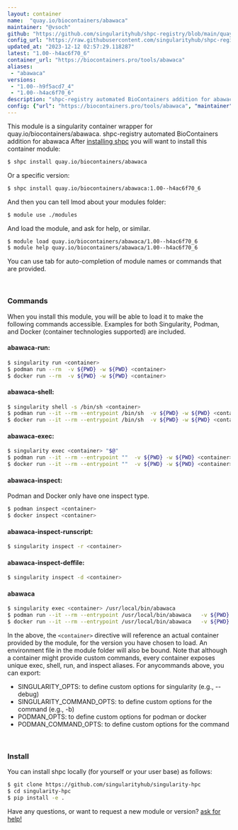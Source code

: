 ```yaml
---
layout: container
name:  "quay.io/biocontainers/abawaca"
maintainer: "@vsoch"
github: "https://github.com/singularityhub/shpc-registry/blob/main/quay.io/biocontainers/abawaca/container.yaml"
config_url: "https://raw.githubusercontent.com/singularityhub/shpc-registry/main/quay.io/biocontainers/abawaca/container.yaml"
updated_at: "2023-12-12 02:57:29.118287"
latest: "1.00--h4ac6f70_6"
container_url: "https://biocontainers.pro/tools/abawaca"
aliases:
 - "abawaca"
versions:
 - "1.00--h9f5acd7_4"
 - "1.00--h4ac6f70_6"
description: "shpc-registry automated BioContainers addition for abawaca"
config: {"url": "https://biocontainers.pro/tools/abawaca", "maintainer": "@vsoch", "description": "shpc-registry automated BioContainers addition for abawaca", "latest": {"1.00--h4ac6f70_6": "sha256:91de874d4ed747bc28ea53377926f4a10a03c7e27755932d2ba285109ca7dabf"}, "tags": {"1.00--h9f5acd7_4": "sha256:df48ab45446d2e77faf912e9a990632a04e0aa7fa45133636f599504107bf724", "1.00--h4ac6f70_6": "sha256:91de874d4ed747bc28ea53377926f4a10a03c7e27755932d2ba285109ca7dabf"}, "docker": "quay.io/biocontainers/abawaca", "aliases": {"abawaca": "/usr/local/bin/abawaca"}}
---
```


This module is a singularity container wrapper for quay.io/biocontainers/abawaca.
shpc-registry automated BioContainers addition for abawaca
After [installing shpc](#install) you will want to install this container module:


```bash
$ shpc install quay.io/biocontainers/abawaca
```

Or a specific version:

```bash
$ shpc install quay.io/biocontainers/abawaca:1.00--h4ac6f70_6
```

And then you can tell lmod about your modules folder:

```bash
$ module use ./modules
```

And load the module, and ask for help, or similar.

```bash
$ module load quay.io/biocontainers/abawaca/1.00--h4ac6f70_6
$ module help quay.io/biocontainers/abawaca/1.00--h4ac6f70_6
```

You can use tab for auto-completion of module names or commands that are provided.

<br>

### Commands

When you install this module, you will be able to load it to make the following commands accessible.
Examples for both Singularity, Podman, and Docker (container technologies supported) are included.

#### abawaca-run:

```bash
$ singularity run <container>
$ podman run --rm  -v ${PWD} -w ${PWD} <container>
$ docker run --rm  -v ${PWD} -w ${PWD} <container>
```

#### abawaca-shell:

```bash
$ singularity shell -s /bin/sh <container>
$ podman run --it --rm --entrypoint /bin/sh  -v ${PWD} -w ${PWD} <container>
$ docker run --it --rm --entrypoint /bin/sh  -v ${PWD} -w ${PWD} <container>
```

#### abawaca-exec:

```bash
$ singularity exec <container> "$@"
$ podman run --it --rm --entrypoint ""  -v ${PWD} -w ${PWD} <container> "$@"
$ docker run --it --rm --entrypoint ""  -v ${PWD} -w ${PWD} <container> "$@"
```

#### abawaca-inspect:

Podman and Docker only have one inspect type.

```bash
$ podman inspect <container>
$ docker inspect <container>
```

#### abawaca-inspect-runscript:

```bash
$ singularity inspect -r <container>
```

#### abawaca-inspect-deffile:

```bash
$ singularity inspect -d <container>
```


#### abawaca

```bash
$ singularity exec <container> /usr/local/bin/abawaca
$ podman run --it --rm --entrypoint /usr/local/bin/abawaca   -v ${PWD} -w ${PWD} <container> -c " $@"
$ docker run --it --rm --entrypoint /usr/local/bin/abawaca   -v ${PWD} -w ${PWD} <container> -c " $@"
```



In the above, the `<container>` directive will reference an actual container provided
by the module, for the version you have chosen to load. An environment file in the
module folder will also be bound. Note that although a container
might provide custom commands, every container exposes unique exec, shell, run, and
inspect aliases. For anycommands above, you can export:

 - SINGULARITY_OPTS: to define custom options for singularity (e.g., --debug)
 - SINGULARITY_COMMAND_OPTS: to define custom options for the command (e.g., -b)
 - PODMAN_OPTS: to define custom options for podman or docker
 - PODMAN_COMMAND_OPTS: to define custom options for the command

<br>

### Install

You can install shpc locally (for yourself or your user base) as follows:

```bash
$ git clone https://github.com/singularityhub/singularity-hpc
$ cd singularity-hpc
$ pip install -e .
```

Have any questions, or want to request a new module or version? [ask for help!](https://github.com/singularityhub/singularity-hpc/issues)